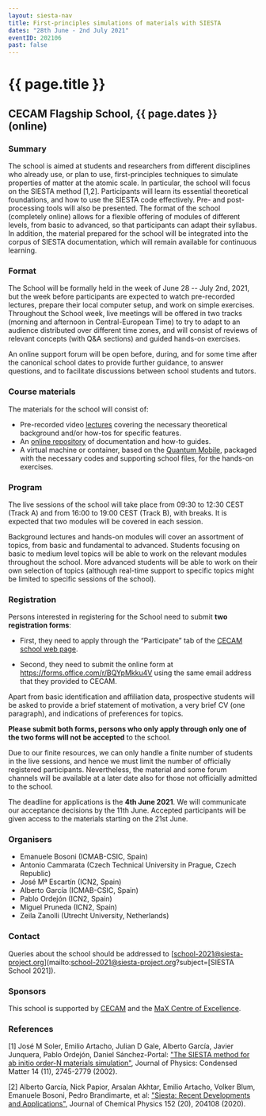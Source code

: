 ```yaml
---
layout: siesta-nav
title: First-principles simulations of materials with SIESTA
dates: "28th June - 2nd July 2021"
eventID: 202106
past: false
---
```

# {{ page.title }}
## CECAM Flagship School, {{ page.dates }} (online)

### Summary

The school is aimed at students and researchers from different disciplines who
already use, or plan to use, first-principles techniques to simulate properties
of matter at the atomic scale. In particular, the school will focus on the
SIESTA method [1,2]. Participants will learn its essential theoretical
foundations, and how to use the SIESTA code effectively. Pre- and
post-processing tools will also be presented. The format of the school
(completely online) allows for a flexible offering of modules of different
levels, from basic to advanced, so that participants can adapt their syllabus.
In addition, the material prepared for the school will be integrated into the
corpus of SIESTA documentation, which will remain available for continuous
learning.

### Format

The School will be formally held in the week of June 28 -- July 2nd, 2021, but
the week before participants are expected to watch pre-recorded lectures,
prepare their local computer setup, and work on simple exercises. Throughout
the School week,  live meetings will be offered in two tracks (morning and
afternoon in Central-European Time) to try to adapt to an audience distributed
over different time zones, and will consist of reviews of relevant concepts
(with Q&A sections) and guided hands-on exercises.

An online support forum will be open before, during, and for some time after
the canonical school dates to provide further guidance, to answer questions,
and to facilitate discussions between school students and tutors.

### Course materials

The materials for the school will consist of:
 - Pre-recorded video [lectures](Lectures.html)
   covering the necessary theoretical background
   and/or how-tos for specific features.
 - An [online repository](https://docs.siesta-project.org/projects/siesta/en/school-2021/)
   of documentation and how-to guides.
 - A virtual machine or container, based on the
   [Quantum Mobile](https://quantum-mobile.readthedocs.io/), packaged
   with the necessary codes and supporting school files, for the hands-on
   exercises.

### Program

The live sessions of the school will take place from 09:30 to 12:30 CEST (Track
A) and from 16:00 to 19:00 CEST (Track B), with breaks.
It is expected that two modules will be covered in each session.

Background lectures and hands-on modules will cover an assortment of topics,
from basic and fundamental to advanced. Students focusing on basic to medium
level topics will be able to work on the relevant modules throughout the
school. More advanced students will be able to work on their own selection of
topics (although real-time support to specific topics might be limited to
specific sessions of the school).

### Registration

Persons interested in registering for the School need to submit **two
registration forms**:

- First, they need to apply through the “Participate” tab of
  the [CECAM school web page](https://www.cecam.org/workshop-details/5).

- Second, they need to submit the online form at
  <https://forms.office.com/r/BQYpMkku4V>
  using the same email address that they provided to CECAM.

Apart from basic identification and affiliation data,
prospective students will be asked to provide a brief statement of motivation,
a very brief CV (one paragraph), and indications of preferences for topics.

**Please submit both forms, persons who only apply through only one of the two
forms will not be accepted** to the school.

Due to our finite resources, we can only handle a finite number of students in
the live sessions, and hence we must limit the number of officially registered
participants. Nevertheless, the material and some forum channels will be
available at a later date also for those not officially admitted to the school.

The deadline for applications is the **4th June 2021**. We will communicate our
acceptance decisions by the 11th June. Accepted participants will be given
access to the materials starting on the 21st June.

### Organisers

* Emanuele Bosoni (ICMAB-CSIC, Spain)
* Antonio Cammarata (Czech Technical University in Prague, Czech Republic)
* José Mª Escartín (ICN2, Spain)
* Alberto García (ICMAB-CSIC, Spain)
* Pablo Ordejón (ICN2, Spain)
* Miguel Pruneda (ICN2, Spain)
* Zeila Zanolli (Utrecht University, Netherlands)

### Contact

Queries about the school should be addressed to [school-2021@siesta-project.org](mailto:school-2021@siesta-project.org?subject=[SIESTA School 2021]).

### Sponsors

This school is supported by [CECAM](https://www.cecam.org/) and
the [MaX Centre of Excellence](http://www.max-centre.eu).

### References

[1] José M Soler, Emilio Artacho, Julian D Gale, Alberto García, Javier Junquera, Pablo Ordejón, Daniel Sánchez-Portal: ["The SIESTA method for ab initio order-N materials simulation"](https://doi.org/10.1088/0953-8984/14/11/302), Journal of Physics: Condensed Matter 14 (11), 2745-2779 (2002).

[2] Alberto García, Nick Papior, Arsalan Akhtar, Emilio Artacho, Volker Blum, Emanuele Bosoni, Pedro Brandimarte, et al: ["Siesta: Recent Developments and Applications"](https://doi.org/10.1063/5.0005077), Journal of Chemical Physics 152 (20), 204108 (2020).
